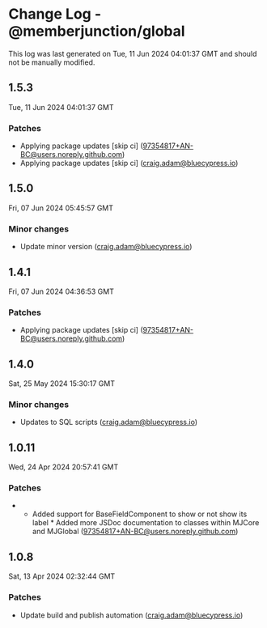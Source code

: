 # Change Log - @memberjunction/global

This log was last generated on Tue, 11 Jun 2024 04:01:37 GMT and should not be manually modified.

<!-- Start content -->

## 1.5.3

Tue, 11 Jun 2024 04:01:37 GMT

### Patches

- Applying package updates [skip ci] (97354817+AN-BC@users.noreply.github.com)
- Applying package updates [skip ci] (craig.adam@bluecypress.io)

## 1.5.0

Fri, 07 Jun 2024 05:45:57 GMT

### Minor changes

- Update minor version (craig.adam@bluecypress.io)

## 1.4.1

Fri, 07 Jun 2024 04:36:53 GMT

### Patches

- Applying package updates [skip ci] (97354817+AN-BC@users.noreply.github.com)

## 1.4.0

Sat, 25 May 2024 15:30:17 GMT

### Minor changes

- Updates to SQL scripts (craig.adam@bluecypress.io)

## 1.0.11

Wed, 24 Apr 2024 20:57:41 GMT

### Patches

- * Added support for BaseFieldComponent to show or not show its label * Added more JSDoc documentation to classes within MJCore and MJGlobal (97354817+AN-BC@users.noreply.github.com)

## 1.0.8

Sat, 13 Apr 2024 02:32:44 GMT

### Patches

- Update build and publish automation (craig.adam@bluecypress.io)
